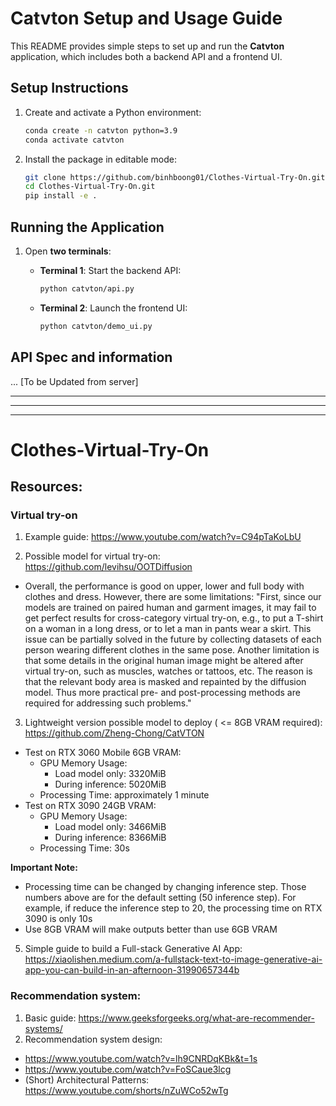 # Catvton Setup and Usage Guide

This README provides simple steps to set up and run the **Catvton** application, which includes both a backend API and a frontend UI.

## Setup Instructions

1. Create and activate a Python environment:
   ```bash
   conda create -n catvton python=3.9
   conda activate catvton
   ```

2. Install the package in editable mode:
   ```bash
   git clone https://github.com/binhboong01/Clothes-Virtual-Try-On.git
   cd Clothes-Virtual-Try-On.git
   pip install -e .
   ```

## Running the Application

1. Open **two terminals**:
   
   - **Terminal 1**: Start the backend API:
     ```bash
     python catvton/api.py
     ```

   - **Terminal 2**: Launch the frontend UI:
     ```bash
     python catvton/demo_ui.py
     ```


## API Spec and information
... [To be Updated from server]


---
---
---
# Clothes-Virtual-Try-On

## Resources:

### Virtual try-on
1. Example guide: https://www.youtube.com/watch?v=C94pTaKoLbU

2. Possible model for virtual try-on: https://github.com/levihsu/OOTDiffusion
* Overall, the performance is good on upper, lower and full body with clothes and dress. However, there are some limitations:
"First, since our models are trained on paired human and garment
images, it may fail to get perfect results for cross-category virtual try-on, e.g., to
put a T-shirt on a woman in a long dress, or to let a man in pants wear a skirt.
This issue can be partially solved in the future by collecting datasets of each
person wearing different clothes in the same pose. Another limitation is that
some details in the original human image might be altered after virtual try-on,
such as muscles, watches or tattoos, etc. The reason is that the relevant body
area is masked and repainted by the diffusion model. Thus more practical pre-
and post-processing methods are required for addressing such problems."

3. Lightweight version possible model to deploy ( <= 8GB VRAM required): https://github.com/Zheng-Chong/CatVTON
* Test on RTX 3060 Mobile 6GB VRAM:
  - GPU Memory Usage:
    + Load model only: 3320MiB
    + During inference: 5020MiB
  - Processing Time: approximately 1 minute
* Test on RTX 3090 24GB VRAM:
  - GPU Memory Usage:
    + Load model only: 3466MiB
    + During inference: 8366MiB
  - Processing Time: 30s

**Important Note:** 
* Processing time can be changed by changing inference step. Those numbers above are for the default setting (50 inference step). For example, if reduce the inference step to 20, the processing time on RTX 3090 is only 10s
* Use 8GB VRAM will make outputs better than use 6GB VRAM

5. Simple guide to build a Full-stack Generative AI App: https://xiaolishen.medium.com/a-fullstack-text-to-image-generative-ai-app-you-can-build-in-an-afternoon-31990657344b

### Recommendation system:
1. Basic guide: https://www.geeksforgeeks.org/what-are-recommender-systems/
2. Recommendation system design:
- https://www.youtube.com/watch?v=lh9CNRDqKBk&t=1s
- https://www.youtube.com/watch?v=FoSCaue3lcg
- (Short) Architectural Patterns: https://www.youtube.com/shorts/nZuWCo52wTg
  
